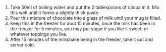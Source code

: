 1. Take 50ml of boiling water and put the 2 tablespoons of cocoa in it. Mix this well until it forms a slightly thick paste.
2. Pour this mixture of chocolate into a glass of milk until your mug is filled.
3. Keep this in the freezer for aout 15 minutes, once the milk has been in the freezer for 5 minutes, you may put sugar if you like it sweet, or whatever toppings you like.
4. After 15 minutes of the milkshake being in the freezer, take it out and server cold.